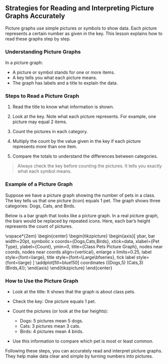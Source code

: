 
## Strategies for Reading and Interpreting Picture Graphs Accurately

Picture graphs use simple pictures or symbols to show data. Each picture represents a certain number as given in the key. This lesson explains how to read these graphs step by step.

### Understanding Picture Graphs

In a picture graph:

- A picture or symbol stands for one or more items.
- A key tells you what each picture means.
- The graph has labels and a title to explain the data.

### Steps to Read a Picture Graph

1. Read the title to know what information is shown.

2. Look at the key. Note what each picture represents. For example, one picture may equal 2 items.

3. Count the pictures in each category.

4. Multiply the count by the value given in the key if each picture represents more than one item.

5. Compare the totals to understand the differences between categories.

> Always check the key before counting the pictures. It tells you exactly what each symbol means.

### Example of a Picture Graph

Suppose we have a picture graph showing the number of pets in a class. The key tells us that one picture (icon) equals 1 pet. The graph shows three categories: Dogs, Cats, and Birds.

Below is a bar graph that looks like a picture graph. In a real picture graph, the bars would be replaced by repeated icons. Here, each bar’s height represents the count of pictures.

\vspace*{2em}
\begin{center}
\begin{tikzpicture}
\begin{axis}[
    ybar,
    bar width=20pt,
    symbolic x coords={Dogs,Cats,Birds},
    xtick=data,
    xlabel={Pet Type},
    ylabel={Count},
    ymin=0,
    title={Class Pets Picture Graph},
    nodes near coords,
    nodes near coords align={vertical},
    enlarge x limits=0.25,
    label style={font=\large},
    title style={font=\Large\bfseries},
    tick label style={font=\large}
]
\addplot[fill=blue!50] coordinates {(Dogs,5) (Cats,3) (Birds,4)};
\end{axis}
\end{tikzpicture}
\end{center}

### How to Use the Picture Graph

- Look at the title: It shows that the graph is about class pets.

- Check the key: One picture equals 1 pet.

- Count the pictures (or look at the bar heights):

  - Dogs: 5 pictures mean 5 dogs.
  - Cats: 3 pictures mean 3 cats.
  - Birds: 4 pictures mean 4 birds.

- Use this information to compare which pet is most or least common.

Following these steps, you can accurately read and interpret picture graphs. They help make data clear and simple by turning numbers into pictures.